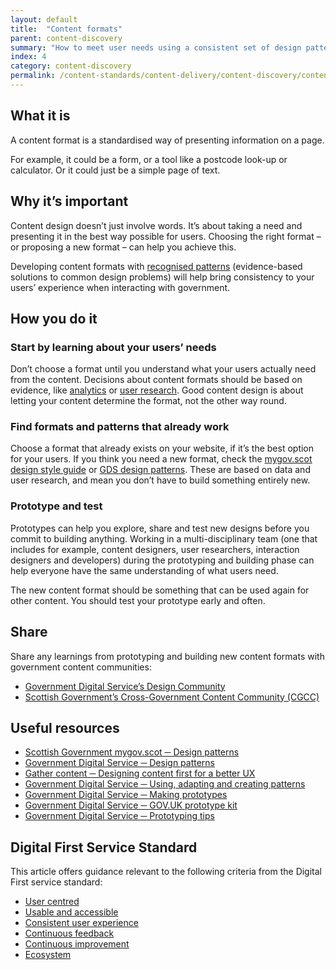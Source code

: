 ```yaml
---
layout: default
title:  "Content formats"
parent: content-discovery
summary: "How to meet user needs using a consistent set of design patterns."
index: 4
category: content-discovery
permalink: /content-standards/content-delivery/content-discovery/content-formats/
---
```


## What it is

A content format is a standardised way of presenting information on a page.

For example, it could be a form, or a tool like a postcode look-up or calculator. Or it could just be a simple page of text.

## Why it’s important

Content design doesn’t just involve words. It’s about taking a need and presenting it in the best way possible for users. Choosing the right format – or proposing a new format – can help you achieve this.

Developing content formats with [recognised patterns](https://www.gov.uk/service-manual/design/using-adapting-and-creating-patterns) (evidence-based solutions to common design problems) will help bring consistency to your users’ experience when interacting with government.

## How you do it

### Start by learning about your users’ needs
Don’t choose a format until you understand what your users actually need from the content. Decisions about content formats should be based on evidence, like [analytics](https://www.gov.uk/service-manual/measuring-success/choosing-digital-analytics-tools) or [user research](https://www.gov.uk/service-manual/user-research). Good content design is about letting your content determine the format, not the other way round.

### Find formats and patterns that already work
Choose a format that already exists on your website, if it’s the best option for your users. If you think you need a new format, check the [mygov.scot design style guide](/design-standards/) or [GDS design patterns](https://www.gov.uk/service-manual/design#find-patterns). These are based on data and user research, and mean you don’t have to build something entirely new.

### Prototype and test

Prototypes can help you explore, share and test new designs before you commit to building anything. Working in a multi-disciplinary team (one that includes for example, content designers, user researchers, interaction designers and developers) during the prototyping and building phase can help everyone have the same understanding of what users need.

The new content format should be something that can be used again for other content. You should test your prototype early and often.

## Share

Share any learnings from prototyping and building new content formats with government content communities:

* [Government Digital Service’s Design Community](https://www.gov.uk/service-manual/communities/design-community)
* [Scottish Government’s Cross-Government Content Community (CGCC)](https://khub.net/web/guest/welcome?p_p_state=normal&p_p_mode=view&refererPlid=47748585&saveLastPath=false&_com_liferay_login_web_portlet_LoginPortlet_mvcRenderCommandName=%2Flogin%2Flogin&p_p_id=com_liferay_login_web_portlet_LoginPortlet&p_p_lifecycle=0&_com_liferay_login_web_portlet_LoginPortlet_redirect=%2Fweb%2Fcross-government-content-community)

## Useful resources

* [Scottish Government mygov.scot ─ Design patterns](http://resources.mygov.scot/design-standards/)
* [Government Digital Service ─ Design patterns](https://www.gov.uk/service-manual/design)
* [Gather content ─ Designing content first for a better UX](https://gathercontent.com/blog/designing-content-first-for-a-better-ux)
* [Government Digital Service ─ Using, adapting and creating patterns](https://www.gov.uk/service-manual/design/using-adapting-and-creating-patterns)
* [Government Digital Service ─ Making prototypes](https://www.gov.uk/service-manual/design/making-prototypes)
* [Government Digital Service ─ GOV.UK prototype kit](https://govuk-prototype-kit.herokuapp.com/docs)
* [Government Digital Service ─ Prototyping tips](https://designnotes.blog.gov.uk/2015/03/19/prototyping-tips/)

## Digital First Service Standard

This article offers guidance relevant to the following criteria from the Digital First service standard:
* [User centred](/criterion/user-centred)
* [Usable and accessible](/criterion/usable-and-accessible)
* [Consistent user experience](/criterion/consistent-user-experience)
* [Continuous feedback](/criterion/continuous-feedback)
* [Continuous improvement](/criterion/continuous-improvement)
* [Ecosystem](/criterion/ecosystem)
